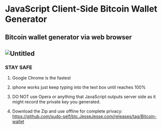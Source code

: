 # JavaScript Client-Side Bitcoin Wallet Generator
## Bitcoin wallet generator via web browser
## ![Untitled](https://github.com/sudo-self/btc.JesseJesse.com/assets/119916323/2710beac-6a2d-4e6d-aaa2-fcdb297ddab6)
### STAY SAFE

 1. Google Chrome is the fastest 

 2. iphone works just keep typing into the text box until reaches 100%

 4. DO NOT use Opera or anything that JavaScript outputs server side as it might record the private key you generated.
 
 5. Download the Zip and use offline for complete privacy: https://github.com/sudo-self/btc.JesseJesse.com/releases/tag/Bitcoin-wallet







